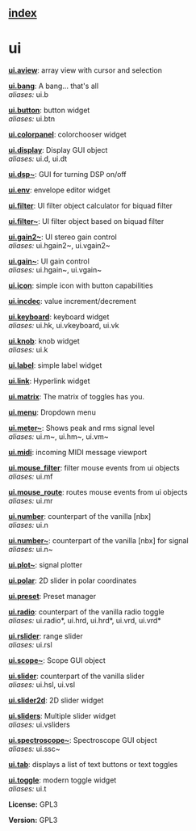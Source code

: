 [index](index.html) 
---

# ui




[**ui.aview**](ui.aview.html): array view with cursor and selection 

[**ui.bang**](ui.bang.html): A bang... that&#39;s all <br>
_aliases:_ ui.b


[**ui.button**](ui.button.html): button widget <br>
_aliases:_ ui.btn


[**ui.colorpanel**](ui.colorpanel.html): colorchooser widget 

[**ui.display**](ui.display.html): Display GUI object <br>
_aliases:_ ui.d, ui.dt


[**ui.dsp~**](ui.dsp~.html): GUI for turning DSP on/off 

[**ui.env**](ui.env.html): envelope editor widget 

[**ui.filter**](ui.filter.html): UI filter object calculator for biquad filter 

[**ui.filter~**](ui.filter~.html): UI filter object based on biquad filter 

[**ui.gain2~**](ui.gain2~.html): UI stereo gain control <br>
_aliases:_ ui.hgain2~, ui.vgain2~


[**ui.gain~**](ui.gain~.html): UI gain control <br>
_aliases:_ ui.hgain~, ui.vgain~


[**ui.icon**](ui.icon.html): simple icon with button capabilities 

[**ui.incdec**](ui.incdec.html): value increment/decrement 

[**ui.keyboard**](ui.keyboard.html): keyboard widget <br>
_aliases:_ ui.hk, ui.vkeyboard, ui.vk


[**ui.knob**](ui.knob.html): knob widget <br>
_aliases:_ ui.k


[**ui.label**](ui.label.html): simple label widget 

[**ui.link**](ui.link.html): Hyperlink widget 

[**ui.matrix**](ui.matrix.html): The matrix of toggles has you. 

[**ui.menu**](ui.menu.html): Dropdown menu 

[**ui.meter~**](ui.meter~.html): Shows peak and rms signal level <br>
_aliases:_ ui.m~, ui.hm~, ui.vm~


[**ui.midi**](ui.midi.html): incoming MIDI message viewport 

[**ui.mouse_filter**](ui.mouse_filter.html): filter mouse events from ui objects <br>
_aliases:_ ui.mf


[**ui.mouse_route**](ui.mouse_route.html): routes mouse events from ui objects <br>
_aliases:_ ui.mr


[**ui.number**](ui.number.html): counterpart of the vanilla [nbx] <br>
_aliases:_ ui.n


[**ui.number~**](ui.number~.html): counterpart of the vanilla [nbx] for signal <br>
_aliases:_ ui.n~


[**ui.plot~**](ui.plot~.html): signal plotter 

[**ui.polar**](ui.polar.html): 2D slider in polar coordinates 

[**ui.preset**](ui.preset.html): Preset manager 

[**ui.radio**](ui.radio.html): counterpart of the vanilla radio toggle <br>
_aliases:_ ui.radio*, ui.hrd, ui.hrd*, ui.vrd, ui.vrd*


[**ui.rslider**](ui.rslider.html): range slider <br>
_aliases:_ ui.rsl


[**ui.scope~**](ui.scope~.html): Scope GUI object 

[**ui.slider**](ui.slider.html): counterpart of the vanilla slider <br>
_aliases:_ ui.hsl, ui.vsl


[**ui.slider2d**](ui.slider2d.html): 2D slider widget 

[**ui.sliders**](ui.sliders.html): Multiple slider widget <br>
_aliases:_ ui.vsliders


[**ui.spectroscope~**](ui.spectroscope~.html): Spectroscope GUI object <br>
_aliases:_ ui.ssc~


[**ui.tab**](ui.tab.html): displays a list of text buttons or text toggles 

[**ui.toggle**](ui.toggle.html): modern toggle widget <br>
_aliases:_ ui.t




**License:** GPL3

**Version:** GPL3
